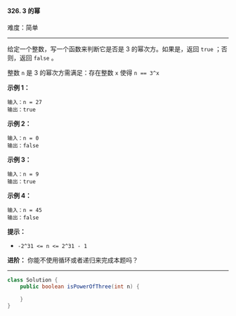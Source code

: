 #### 326. 3 的幂

难度：简单

---

给定一个整数，写一个函数来判断它是否是 3 的幂次方。如果是，返回 `true` ；否则，返回 `false` 。

整数 `n` 是 3 的幂次方需满足：存在整数 `x` 使得 `n == 3^x`

**示例 1：**

```
输入：n = 27
输出：true
```

**示例 2：**

```
输入：n = 0
输出：false
```

**示例 3：**

```
输入：n = 9
输出：true
```

**示例 4：**

```
输入：n = 45
输出：false
```

**提示：**

*   `-2^31 <= n <= 2^31 - 1`

**进阶：** 你能不使用循环或者递归来完成本题吗？

---



```Java
class Solution {
    public boolean isPowerOfThree(int n) {

    }
}
```